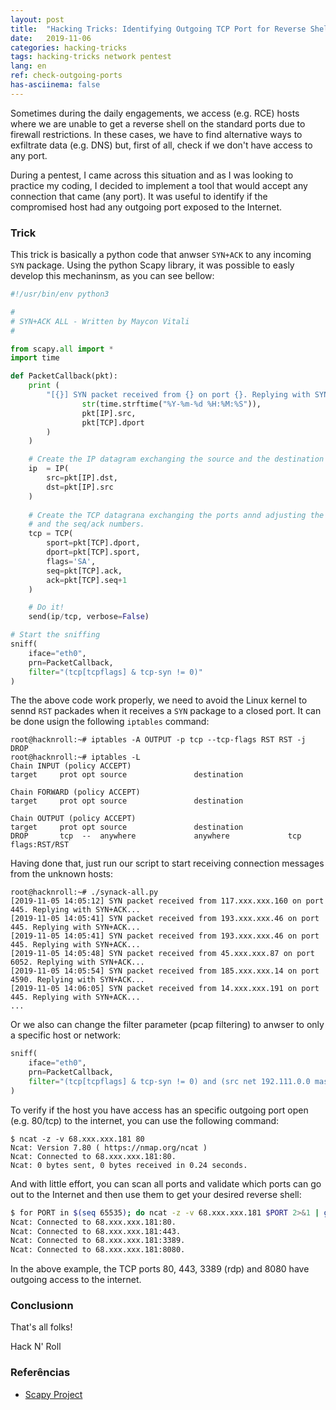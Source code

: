 ```yaml
---
layout: post
title:  "Hacking Tricks: Identifying Outgoing TCP Port for Reverse Shell"
date:   2019-11-06
categories: hacking-tricks
tags: hacking-tricks network pentest
lang: en
ref: check-outgoing-ports
has-asciinema: false
---
```


Sometimes during the daily engagements, we access (e.g. RCE) hosts where we are unable to get a reverse shell on the standard ports due to firewall restrictions. In these cases, we have to find alternative ways to exfiltrate data (e.g. DNS) but, first of all, check if we don't have access to any port.

During a pentest, I came across this situation and as I was looking to practice my coding, I decided to implement a tool that would accept any connection that came (any port). It was useful to identify if the compromised host had any outgoing port exposed to the Internet.


### Trick


This trick is basically a python code that anwser `SYN+ACK` to any incoming `SYN` package. Using the python Scapy library, it was possible to easly develop this mechaninsm, as you can see bellow:

``` python
#!/usr/bin/env python3

#
# SYN+ACK ALL - Written by Maycon Vitali
#

from scapy.all import *
import time

def PacketCallback(pkt):
    print (
        "[{}] SYN packet received from {} on port {}. Replying with SYN+ACK...".format(
                str(time.strftime("%Y-%m-%d %H:%M:%S")),
                pkt[IP].src,
                pkt[TCP].dport
        )
    )

    # Create the IP datagram exchanging the source and the destination
    ip  = IP(
        src=pkt[IP].dst,
        dst=pkt[IP].src
    )
    
    # Create the TCP datagrana exchanging the ports annd adjusting the flags
    # and the seq/ack numbers.
    tcp = TCP(
        sport=pkt[TCP].dport,
        dport=pkt[TCP].sport,
        flags='SA',
        seq=pkt[TCP].ack,
        ack=pkt[TCP].seq+1
    )

    # Do it!
    send(ip/tcp, verbose=False)

# Start the sniffing
sniff(
    iface="eth0",
    prn=PacketCallback,
    filter="(tcp[tcpflags] & tcp-syn != 0)"
)
```

The the above code work properly, we need to avoid the Linux kernel to sennd `RST` packades when it receives a `SYN` package to a closed port. It can be done usign the following `iptables` command:

```
root@hacknroll:~# iptables -A OUTPUT -p tcp --tcp-flags RST RST -j DROP
root@hacknroll:~# iptables -L
Chain INPUT (policy ACCEPT)
target     prot opt source               destination

Chain FORWARD (policy ACCEPT)
target     prot opt source               destination

Chain OUTPUT (policy ACCEPT)
target     prot opt source               destination
DROP       tcp  --  anywhere             anywhere             tcp flags:RST/RST
```

Having done that, just run our script to start receiving connection messages from the unknown hosts:

```
root@hacknroll:~# ./synack-all.py
[2019-11-05 14:05:12] SYN packet received from 117.xxx.xxx.160 on port 445. Replying with SYN+ACK...
[2019-11-05 14:05:41] SYN packet received from 193.xxx.xxx.46 on port 445. Replying with SYN+ACK...
[2019-11-05 14:05:41] SYN packet received from 193.xxx.xxx.46 on port 445. Replying with SYN+ACK...
[2019-11-05 14:05:48] SYN packet received from 45.xxx.xxx.87 on port 6052. Replying with SYN+ACK...
[2019-11-05 14:05:54] SYN packet received from 185.xxx.xxx.14 on port 4590. Replying with SYN+ACK...
[2019-11-05 14:06:05] SYN packet received from 14.xxx.xxx.191 on port 445. Replying with SYN+ACK...
...
```


Or we also can change the filter parameter (pcap filtering) to anwser to only a specific host or network:

``` python
sniff(
    iface="eth0",
    prn=PacketCallback,
    filter="(tcp[tcpflags] & tcp-syn != 0) and (src net 192.111.0.0 mask 255.255.0.0)"
)
```


To verify if the host you have access has an specific outgoing port open (e.g. 80/tcp) to the internet, you can use the following command:

```
$ ncat -z -v 68.xxx.xxx.181 80
Ncat: Version 7.80 ( https://nmap.org/ncat )
Ncat: Connected to 68.xxx.xxx.181:80.
Ncat: 0 bytes sent, 0 bytes received in 0.24 seconds.
```

And with little effort, you can scan all ports and validate which ports can go out to the Internet and then use them to get your desired reverse shell:

``` bash
$ for PORT in $(seq 65535); do ncat -z -v 68.xxx.xxx.181 $PORT 2>&1 | grep Connected; done
Ncat: Connected to 68.xxx.xxx.181:80.
Ncat: Connected to 68.xxx.xxx.181:443.
Ncat: Connected to 68.xxx.xxx.181:3389.
Ncat: Connected to 68.xxx.xxx.181:8080.
```

In the above example, the TCP ports 80, 443, 3389 (rdp) and 8080 have outgoing access to the internet.

### Conclusionn

That's all folks!


Hack N' Roll

### Referências
- [Scapy Project](https://scapy.net)
